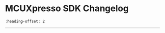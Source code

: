 # MCUXpresso SDK Changelog

```{include} /examples/_boards/lpcxpresso55s69/ChangeLog_board.md
:heading-offset: 2
```
---

